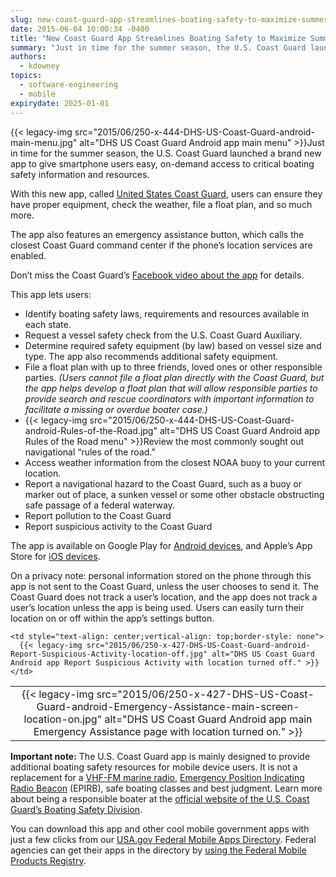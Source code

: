 ```yaml
---
slug: new-coast-guard-app-streamlines-boating-safety-to-maximize-summer-fun
date: 2015-06-04 10:00:34 -0400
title: "New Coast Guard App Streamlines Boating Safety to Maximize Summer Fun"
summary: "Just in time for the summer season, the U.S. Coast Guard launched a brand new app to give smartphone users easy, on-demand access to critical boating safety information and resources."
authors:
  - kdowney
topics:
  - software-engineering
  - mobile
expirydate: 2025-01-01
---
```


{{< legacy-img src="2015/06/250-x-444-DHS-US-Coast-Guard-android-main-menu.jpg" alt="DHS US Coast Guard Android app main menu" >}}Just in time for the summer season, the U.S. Coast Guard launched a brand new app to give smartphone users easy, on-demand access to critical boating safety information and resources.

With this new app, called [United States Coast Guard](http://www.uscg.mil/mobile/), users can ensure they have proper equipment, check the weather, file a float plan, and so much more.

The app also features an emergency assistance button, which calls the closest Coast Guard command center if the phone’s location services are enabled.

Don’t miss the Coast Guard’s [Facebook video about the app](https://www.facebook.com/UScoastguard/videos/10153333421857679/) for details.

This app lets users:

  * Identify boating safety laws, requirements and resources available in each state.
  * Request a vessel safety check from the U.S. Coast Guard Auxiliary.
  * Determine required safety equipment (by law) based on vessel size and type. The app also recommends additional safety equipment.
  * File a float plan with up to three friends, loved ones or other responsible parties. _(Users cannot file a float plan directly with the Coast Guard, but the app helps develop a float plan that will allow responsible parties to provide search and rescue coordinators with important information to facilitate a missing or overdue boater case.)_
  * {{< legacy-img src="2015/06/250-x-444-DHS-US-Coast-Guard-android-Rules-of-the-Road.jpg" alt="DHS US Coast Guard Android app Rules of the Road menu" >}}Review the most commonly sought out navigational “rules of the road.”
  * Access weather information from the closest NOAA buoy to your current location.
  * Report a navigational hazard to the Coast Guard, such as a buoy or marker out of place, a sunken vessel or some other obstacle obstructing safe passage of a federal waterway.
  * Report pollution to the Coast Guard
  * Report suspicious activity to the Coast Guard

The app is available on Google Play for [Android devices](https://play.google.com/store/apps/details?id=com.coastguard), and Apple’s App Store for [iOS devices](https://itunes.apple.com/app/id989994255).

On a privacy note: personal information stored on the phone through this app is not sent to the Coast Guard, unless the user chooses to send it. The Coast Guard does not track a user&#8217;s location, and the app does not track a user&#8217;s location unless the app is being used. Users can easily turn their location on or off within the app’s settings button.

<table width="100%">
  <tr>
    <td style="text-align: center;vertical-align: top;border-style: none" width="50%">
      {{< legacy-img src="2015/06/250-x-427-DHS-US-Coast-Guard-android-Emergency-Assistance-main-screen-location-on.jpg" alt="DHS US Coast Guard Android app main Emergency Assistance page with location turned on." >}}
    </td>
    
    <td style="text-align: center;vertical-align: top;border-style: none">
      {{< legacy-img src="2015/06/250-x-427-DHS-US-Coast-Guard-android-Report-Suspicious-Activity-location-off.jpg" alt="DHS US Coast Guard Android app Report Suspicious Activity with location turned off." >}}
    </td>
  </tr>
</table>

**Important note:** The U.S. Coast Guard app is mainly designed to provide additional boating safety resources for mobile device users. It is not a replacement for a [VHF-FM marine radio](http://www.navcen.uscg.gov/?pageName=mtBoater), [Emergency Position Indicating Radio Beacon](http://www.epirb.com/) (EPIRB), safe boating classes and best judgment. Learn more about being a responsible boater at the  <a href="http://www.uscgboating.org" target="_blank">official website of the U.S. Coast Guard&#8217;s Boating Safety Division</a>.

You can download this app and other cool mobile government apps with just a few clicks from our [USA.gov Federal Mobile Apps Directory](http://www.usa.gov/mobileapps.shtml). Federal agencies can get their apps in the directory by [using the Federal Mobile Products Registry](https://touchpoints.app.cloud.gov/registry).